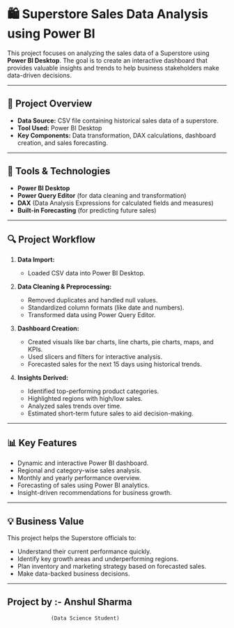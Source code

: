 # 🛍️ Superstore Sales Data Analysis using Power BI

This project focuses on analyzing the sales data of a Superstore using **Power BI Desktop**. The goal is to create an interactive dashboard that provides valuable insights and trends to help business stakeholders make data-driven decisions.

---

## 📂 Project Overview

- **Data Source:** CSV file containing historical sales data of a superstore.
- **Tool Used:** Power BI Desktop
- **Key Components:** Data transformation, DAX calculations, dashboard creation, and sales forecasting.

---

## 🔧 Tools & Technologies

- **Power BI Desktop**
- **Power Query Editor** (for data cleaning and transformation)
- **DAX** (Data Analysis Expressions for calculated fields and measures)
- **Built-in Forecasting** (for predicting future sales)

---

## 🔍 Project Workflow

1. **Data Import:**
   - Loaded CSV data into Power BI Desktop.

2. **Data Cleaning & Preprocessing:**
   - Removed duplicates and handled null values.
   - Standardized column formats (like date and numbers).
   - Transformed data using Power Query Editor.

3. **Dashboard Creation:**
   - Created visuals like bar charts, line charts, pie charts, maps, and KPIs.
   - Used slicers and filters for interactive analysis.
   - Forecasted sales for the next 15 days using historical trends.

4. **Insights Derived:**
   - Identified top-performing product categories.
   - Highlighted regions with high/low sales.
   - Analyzed sales trends over time.
   - Estimated short-term future sales to aid decision-making.

---

## 📊 Key Features

- Dynamic and interactive Power BI dashboard.
- Regional and category-wise sales analysis.
- Monthly and yearly performance overview.
- Forecasting of sales using Power BI analytics.
- Insight-driven recommendations for business growth.

---

## 💡 Business Value

This project helps the Superstore officials to:

- Understand their current performance quickly.
- Identify key growth areas and underperforming regions.
- Plan inventory and marketing strategy based on forecasted sales.
- Make data-backed business decisions.

---
## Project by :- Anshul Sharma
                  (Data Science Student)
